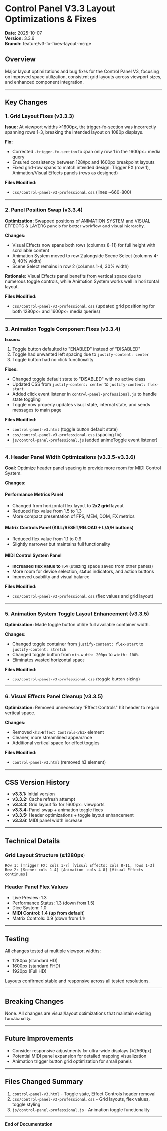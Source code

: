 # Control Panel V3.3 Layout Optimizations & Fixes

**Date:** 2025-10-07  
**Version:** 3.3.6  
**Branch:** feature/v3-fx-fixes-layout-merge

## Overview
Major layout optimizations and bug fixes for the Control Panel V3, focusing on improved space utilization, consistent grid layouts across viewport sizes, and enhanced component integration.

---

## Key Changes

### 1. Grid Layout Fixes (v3.3.3)
**Issue:** At viewport widths ≥1600px, the trigger-fx-section was incorrectly spanning rows 1-3, breaking the intended layout on 1080p displays.

**Fix:**
- Corrected `.trigger-fx-section` to span only row 1 in the 1600px+ media query
- Ensured consistency between 1280px and 1600px breakpoint layouts
- Fixed grid-row spans to match intended design: Trigger FX (row 1), Animation/Visual Effects panels (rows as designed)

**Files Modified:**
- `css/control-panel-v3-professional.css` (lines ~660-800)

---

### 2. Panel Position Swap (v3.3.4)
**Optimization:** Swapped positions of ANIMATION SYSTEM and VISUAL EFFECTS & LAYERS panels for better workflow and visual hierarchy.

**Changes:**
- Visual Effects now spans both rows (columns 8-11) for full height with scrollable content
- Animation System moved to row 2 alongside Scene Select (columns 4-8, 40% width)
- Scene Select remains in row 2 (columns 1-4, 30% width)

**Rationale:** Visual Effects panel benefits from vertical space due to numerous toggle controls, while Animation System works well in horizontal layout.

**Files Modified:**
- `css/control-panel-v3-professional.css` (updated grid positioning for both 1280px+ and 1600px+ media queries)

---

### 3. Animation Toggle Component Fixes (v3.3.4)
**Issues:**
1. Toggle button defaulted to "ENABLED" instead of "DISABLED"
2. Toggle had unwanted left spacing due to `justify-content: center`
3. Toggle button had no click functionality

**Fixes:**
- Changed toggle default state to "DISABLED" with no active class
- Updated CSS from `justify-content: center` to `justify-content: flex-start`
- Added click event listener in `control-panel-professional.js` to handle state toggling
- Toggle now properly updates visual state, internal state, and sends messages to main page

**Files Modified:**
- `control-panel-v3.html` (toggle button default state)
- `css/control-panel-v3-professional.css` (spacing fix)
- `js/control-panel-professional.js` (added animeToggle event listener)

---

### 4. Header Panel Width Optimizations (v3.3.5-v3.3.6)
**Goal:** Optimize header panel spacing to provide more room for MIDI Control System.

**Changes:**

#### Performance Metrics Panel
- Changed from horizontal flex layout to **2x2 grid** layout
- Reduced flex value from 1.5 to 1.3
- More compact presentation of FPS, MEM, DOM, FX metrics

#### Matrix Controls Panel (KILL/RESET/RELOAD + L/A/H buttons)
- Reduced flex value from 1.1 to 0.9
- Slightly narrower but maintains full functionality

#### MIDI Control System Panel
- **Increased flex value to 1.4** (utilizing space saved from other panels)
- More room for device selection, status indicators, and action buttons
- Improved usability and visual balance

**Files Modified:**
- `css/control-panel-v3-professional.css` (flex values and grid layout)

---

### 5. Animation System Toggle Layout Enhancement (v3.3.5)
**Optimization:** Made toggle button utilize full available container width.

**Changes:**
- Changed toggle container from `justify-content: flex-start` to `justify-content: stretch`
- Changed toggle button from `min-width: 200px` to `width: 100%`
- Eliminates wasted horizontal space

**Files Modified:**
- `css/control-panel-v3-professional.css` (toggle button sizing)

---

### 6. Visual Effects Panel Cleanup (v3.3.5)
**Optimization:** Removed unnecessary "Effect Controls" h3 header to regain vertical space.

**Changes:**
- Removed `<h3>Effect Controls</h3>` element
- Cleaner, more streamlined appearance
- Additional vertical space for effect toggles

**Files Modified:**
- `control-panel-v3.html` (removed h3 element)

---

## CSS Version History
- **v3.3.1:** Initial version
- **v3.3.2:** Cache refresh attempt
- **v3.3.3:** Grid layout fix for 1600px+ viewports
- **v3.3.4:** Panel swap + animation toggle fixes
- **v3.3.5:** Header optimizations + toggle layout enhancement
- **v3.3.6:** MIDI panel width increase

---

## Technical Details

### Grid Layout Structure (≥1280px)
```
Row 1: [Trigger FX: cols 1-7] [Visual Effects: cols 8-11, rows 1-3]
Row 2: [Scene: cols 1-4] [Animation: cols 4-8] [Visual Effects continues]
```

### Header Panel Flex Values
- Live Preview: 1.3
- Performance Status: 1.3 (down from 1.5)
- Dice System: 1.0
- **MIDI Control: 1.4 (up from default)**
- Matrix Controls: 0.9 (down from 1.1)

---

## Testing
All changes tested at multiple viewport widths:
- 1280px (standard HD)
- 1600px (standard FHD)
- 1920px (Full HD)

Layouts confirmed stable and responsive across all tested resolutions.

---

## Breaking Changes
None. All changes are visual/layout optimizations that maintain existing functionality.

---

## Future Improvements
- Consider responsive adjustments for ultra-wide displays (≥2560px)
- Potential MIDI panel expansion for detailed mapping visualization
- Animation trigger button grid optimization for small panels

---

## Files Changed Summary
1. `control-panel-v3.html` - Toggle state, Effect Controls header removal
2. `css/control-panel-v3-professional.css` - Grid layouts, flex values, toggle styling
3. `js/control-panel-professional.js` - Animation toggle functionality

---

**End of Documentation**
